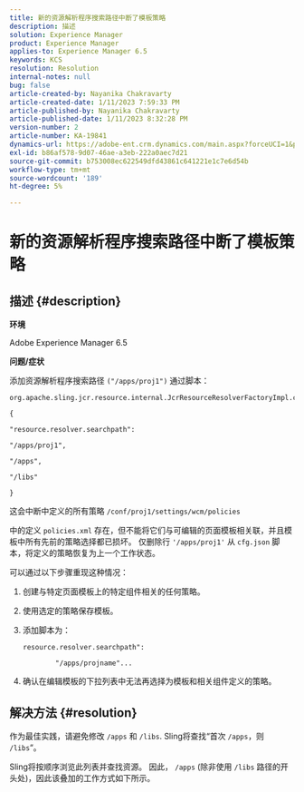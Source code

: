 ```yaml
---
title: 新的资源解析程序搜索路径中断了模板策略
description: 描述
solution: Experience Manager
product: Experience Manager
applies-to: Experience Manager 6.5
keywords: KCS
resolution: Resolution
internal-notes: null
bug: false
article-created-by: Nayanika Chakravarty
article-created-date: 1/11/2023 7:59:33 PM
article-published-by: Nayanika Chakravarty
article-published-date: 1/11/2023 8:32:28 PM
version-number: 2
article-number: KA-19841
dynamics-url: https://adobe-ent.crm.dynamics.com/main.aspx?forceUCI=1&pagetype=entityrecord&etn=knowledgearticle&id=0d136574-ea91-ed11-aad1-6045bd006e5a
exl-id: b86af578-9d07-46ae-a3eb-222a0aec7d21
source-git-commit: b753008ec622549dfd43861c641221e1c7e6d54b
workflow-type: tm+mt
source-wordcount: '189'
ht-degree: 5%

---
```


# 新的资源解析程序搜索路径中断了模板策略

## 描述 {#description}


<b>环境</b>

Adobe Experience Manager 6.5

<b>问题/症状</b>

添加资源解析程序搜索路径 `("/apps/proj1")` 通过脚本：


```
org.apache.sling.jcr.resource.internal.JcrResourceResolverFactoryImpl.cfg.json

{

"resource.resolver.searchpath":

"/apps/proj1",

"/apps",

"/libs"

}
```


这会中断中定义的所有策略 `/conf/proj1/settings/wcm/policies`

中的定义 `policies.xml` 存在，但不能将它们与可编辑的页面模板相关联，并且模板中所有先前的策略选择都已损坏。 仅删除行 `'/apps/proj1'` 从 `cfg.json` 脚本，将定义的策略恢复为上一个工作状态。

可以通过以下步骤重现这种情况：

1. 创建与特定页面模板上的特定组件相关的任何策略。


2. 使用选定的策略保存模板。


3. 添加脚本为：




   ```
   resource.resolver.searchpath":
   
           "/apps/projname"...
   ```



4. 确认在编辑模板的下拉列表中无法再选择为模板和相关组件定义的策略。



## 解决方法 {#resolution}


作为最佳实践，请避免修改 `/apps` 和 `/libs`. Sling将查找“首次 `/apps`，则 `/libs`“。

Sling将按顺序浏览此列表并查找资源。 因此， `/apps` (除非使用 `/libs` 路径的开头处)，因此该叠加的工作方式如下所示。
